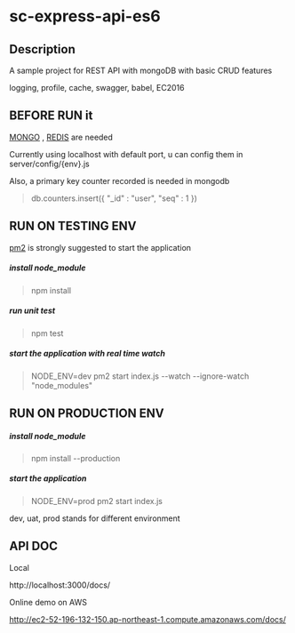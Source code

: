 # sc-express-api-es6

## Description

A sample project for REST API with mongoDB with basic CRUD features 

logging, profile, cache, swagger, babel, EC2016

## BEFORE RUN it

<a href = "https://www.mongodb.com"> MONGO</a> , <a href = "http://redis.io/">REDIS</a> are needed 

Currently using localhost with default port, u can config them in server/config/{env}.js

Also, a primary key counter recorded is needed in mongodb

> db.counters.insert({ "_id" : "user", "seq" : 1 })

## RUN ON TESTING ENV 

<a href = "http://pm2.keymetrics.io/">pm2</a> is strongly suggested to start the application 

##### install node_module

> npm install

##### run unit test

> npm test

##### start the application with real time watch

>  NODE_ENV=dev pm2 start index.js --watch --ignore-watch "node_modules"

## RUN ON PRODUCTION ENV 

##### install node_module

> npm install --production

##### start the application

> NODE_ENV=prod pm2 start index.js

dev, uat, prod stands for different environment

## API DOC
Local

http://localhost:3000/docs/

Online demo on AWS

http://ec2-52-196-132-150.ap-northeast-1.compute.amazonaws.com/docs/

